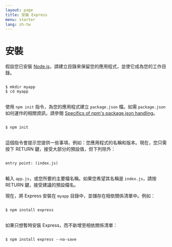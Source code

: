 ```yaml
---
layout: page
title: 安裝 Express
menu: starter
lang: zh-tw
---
```


# 安裝

假設您已安裝 [Node.js](https://nodejs.org/)，請建立目錄來保留您的應用程式，並使它成為您的工作目錄。

<pre>
<code class="language-sh" translate="no">
$ mkdir myapp
$ cd myapp
</code>
</pre>

使用 `npm init` 指令，為您的應用程式建立 `package.json` 檔。如需 `package.json` 如何運作的相關資訊，請參閱 [Specifics of npm's package.json handling](https://docs.npmjs.com/files/package.json)。

<pre>
<code class="language-sh" translate="no">
$ npm init
</code>
</pre>

這個指令會提示您提供一些事項，例如：您應用程式的名稱和版本。現在，您只需按下 RETURN 鍵，接受大部分的預設值，但下列除外：

<pre>
<code class="language-sh" translate="no">
entry point: (index.js)
</code>
</pre>

輸入 `app.js`，或您所要的主要檔名稱。如果您希望其名稱是 `index.js`，請按 RETURN 鍵，接受建議的預設檔名。

現在，將 Express 安裝在 `myapp` 目錄中，並儲存在相依關係清單中。例如：


<pre>
<code class="language-sh" translate="no">
$ npm install express
</code>
</pre>

如果只想暫時安裝 Express，而不新增至相依關係清單：

<pre>
<code class="language-sh" translate="no">
$ npm install express --no-save
</code>
</pre>
